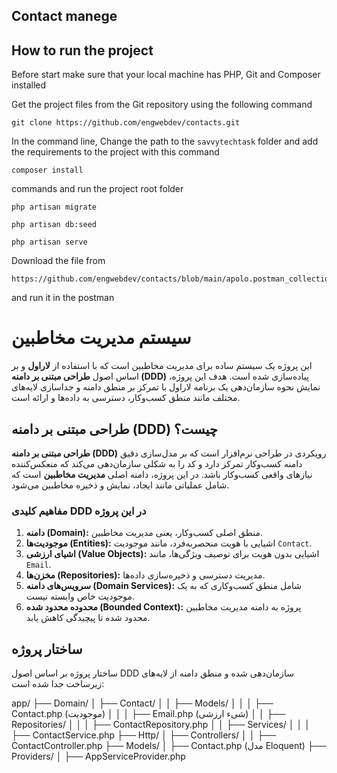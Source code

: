 ## Contact manege

## How to run the project

Before start make sure that your local machine has PHP, Git and Composer installed

Get the project files from the Git repository using the following command

```nothing
git clone https://github.com/engwebdev/contacts.git
```

In the command line, Change the path to the `savvytechtask` folder and add the requirements to the project with this command
```nothing
composer install 
```

commands and run the project root folder
```nothing
php artisan migrate
```

```nothing
php artisan db:seed
```

```nothing
php artisan serve
```

Download the file from
```nothing
https://github.com/engwebdev/contacts/blob/main/apolo.postman_collection.json
```
and run it in the postman


# سیستم مدیریت مخاطبین

این پروژه یک سیستم ساده برای مدیریت مخاطبین است که با استفاده از **لاراول** و بر اساس اصول **طراحی مبتنی بر دامنه (DDD)** پیاده‌سازی شده است. هدف این پروژه، نمایش نحوه سازمان‌دهی یک برنامه لاراول با تمرکز بر منطق دامنه و جداسازی لایه‌های مختلف مانند منطق کسب‌وکار، دسترسی به داده‌ها و ارائه است.

## طراحی مبتنی بر دامنه (DDD) چیست؟
**طراحی مبتنی بر دامنه (DDD)** رویکردی در طراحی نرم‌افزار است که بر مدل‌سازی دقیق دامنه کسب‌وکار تمرکز دارد و کد را به شکلی سازمان‌دهی می‌کند که منعکس‌کننده نیازهای واقعی کسب‌وکار باشد. در این پروژه، دامنه اصلی **مدیریت مخاطبین** است که شامل عملیاتی مانند ایجاد، نمایش و ذخیره مخاطبین می‌شود.

### مفاهیم کلیدی DDD در این پروژه
1. **دامنه (Domain):** منطق اصلی کسب‌وکار، یعنی مدیریت مخاطبین.
2. **موجودیت‌ها (Entities):** اشیایی با هویت منحصربه‌فرد، مانند موجودیت `Contact`.
3. **اشیای ارزشی (Value Objects):** اشیایی بدون هویت برای توصیف ویژگی‌ها، مانند `Email`.
4. **مخزن‌ها (Repositories):** مدیریت دسترسی و ذخیره‌سازی داده‌ها.
5. **سرویس‌های دامنه (Domain Services):** شامل منطق کسب‌وکاری که به یک موجودیت خاص وابسته نیست.
6. **محدوده محدود شده (Bounded Context):** پروژه به دامنه مدیریت مخاطبین محدود شده تا پیچیدگی کاهش یابد.

## ساختار پروژه
ساختار پروژه بر اساس اصول DDD سازمان‌دهی شده و منطق دامنه از لایه‌های زیرساخت جدا شده است:

app/
├── Domain/
│   ├── Contact/
│   │   ├── Models/
│   │   │   ├── Contact.php (موجودیت)
│   │   │   ├── Email.php (شیء ارزشی)
│   │   ├── Repositories/
│   │   │   ├── ContactRepository.php
│   │   ├── Services/
│   │   │   ├── ContactService.php
├── Http/
│   ├── Controllers/
│   │   ├── ContactController.php
├── Models/
│   ├── Contact.php (مدل Eloquent)
├── Providers/
│   ├── AppServiceProvider.php



